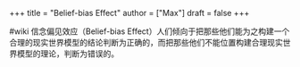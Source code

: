 +++
title = "Belief-bias Effect"
author = ["Max"]
draft = false
+++

\#wiki
信念偏见效应（Belief-bias Effect）人们倾向于把那些他们能为之构建一个合理的现实世界模型的结论判断为正确的，而把那些他们不能位置构建合理现实世界模型的理论，判断为错误的。
